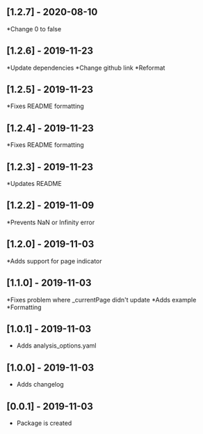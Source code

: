 ## [1.2.7] - 2020-08-10
*Change 0 to false

## [1.2.6] - 2019-11-23
*Update dependencies
*Change github link
*Reformat

## [1.2.5] - 2019-11-23
*Fixes README formatting

## [1.2.4] - 2019-11-23
*Fixes README formatting

## [1.2.3] - 2019-11-23
*Updates README

## [1.2.2] - 2019-11-09
*Prevents NaN or Infinity error

## [1.2.0] - 2019-11-03
*Adds support for page indicator

## [1.1.0] - 2019-11-03
*Fixes problem where _currentPage didn't update
*Adds example
*Formatting

## [1.0.1] - 2019-11-03
* Adds analysis_options.yaml

## [1.0.0] - 2019-11-03
* Adds changelog

## [0.0.1] - 2019-11-03
* Package is created